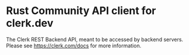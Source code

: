 # Rust Community API client for clerk.dev

The Clerk REST Backend API, meant to be accessed by backend servers. Please see https://clerk.com/docs for more information.
